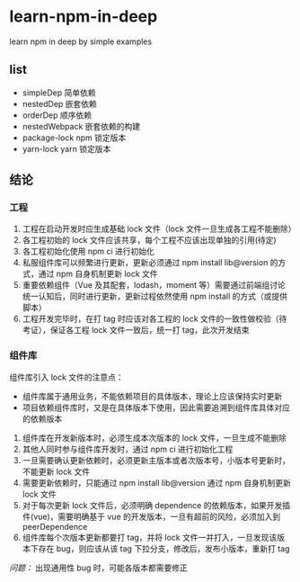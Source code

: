 # learn-npm-in-deep

learn npm in deep by simple examples

## list

- simpleDep 简单依赖
- nestedDep 嵌套依赖
- orderDep 顺序依赖
- nestedWebpack 嵌套依赖的构建
- package-lock npm 锁定版本
- yarn-lock yarn 锁定版本

## 结论

### 工程

1. 工程在启动开发时应生成基础 lock 文件（lock 文件一旦生成各工程不能删除）
2. 各工程初始的 lock 文件应该共享，每个工程不应该出现单独的引用(待定)
3. 各工程初始化使用 npm ci 进行初始化
4. 私服组件库可以频繁进行更新，更新必须通过 npm install lib@version 的方式，通过 npm 自身机制更新 lock 文件
5. 重要依赖组件（Vue 及其配套，lodash，moment 等）需要通过前端组讨论统一认知后，同时进行更新，更新过程依然使用 npm install 的方式（或提供脚本）
6. 工程开发完毕时，在打 tag 时应该对各工程的 lock 文件的一致性做校验（待考证），保证各工程 lock 文件一致后，统一打 tag，此次开发结束

### 组件库

组件库引入 lock 文件的注意点：

- 组件库属于通用业务，不能依赖项目的具体版本，理论上应该保持实时更新
- 项目依赖组件库时，又是在具体版本下使用，因此需要追溯到组件库具体对应的依赖版本

1. 组件库在开发新版本时，必须生成本次版本的 lock 文件，一旦生成不能删除
2. 其他人同时参与组件库开发时，通过 npm ci 进行初始化工程
3. 一旦需要确认更新依赖时，必须更新主版本或者次版本号，小版本号更新时，不能更新 lock 文件
4. 需要更新依赖时，只能通过 npm install lib@version 通过 npm 自身机制更新 lock 文件
5. 对于每次更新 lock 文件后，必须明确 dependence 的依赖版本，如果开发插件(vue)，需要明确基于 vue 的开发版本，一旦有超前的风险，必须加入到 peerDependence
6. 组件库每个次版本更新都要打 tag，并将 lock 文件一并打入，一旦发现该版本下存在 bug，则应该从该 tag 下拉分支，修改后，发布小版本，重新打 tag

_问题：_ 出现通用性 bug 时，可能各版本都需要修正
